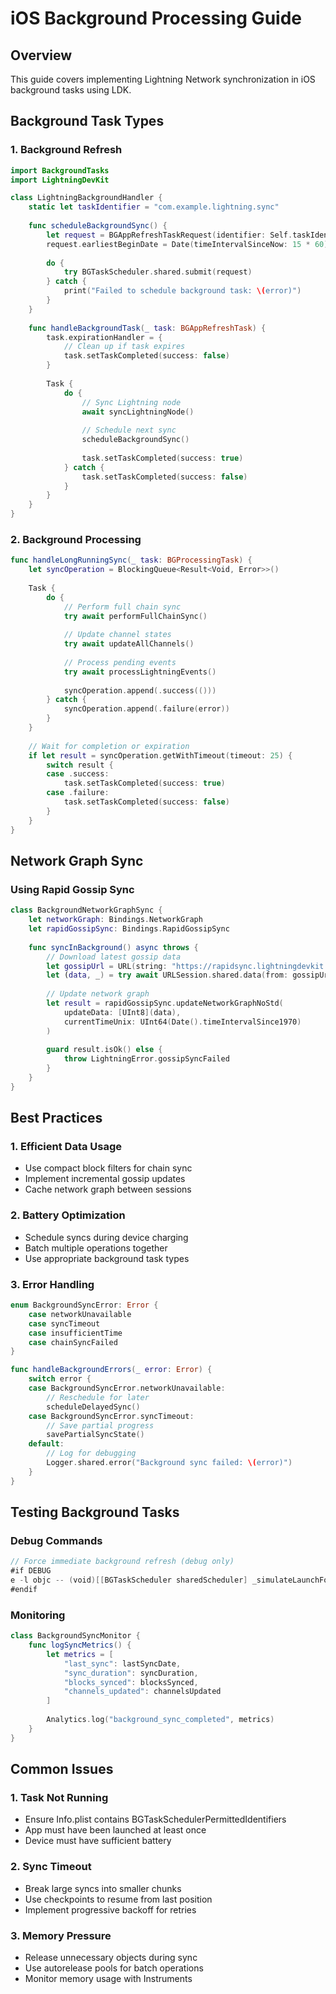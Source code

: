 # iOS Background Processing Guide

## Overview
This guide covers implementing Lightning Network synchronization in iOS background tasks using LDK.

## Background Task Types

### 1. Background Refresh
```swift
import BackgroundTasks
import LightningDevKit

class LightningBackgroundHandler {
    static let taskIdentifier = "com.example.lightning.sync"
    
    func scheduleBackgroundSync() {
        let request = BGAppRefreshTaskRequest(identifier: Self.taskIdentifier)
        request.earliestBeginDate = Date(timeIntervalSinceNow: 15 * 60) // 15 minutes
        
        do {
            try BGTaskScheduler.shared.submit(request)
        } catch {
            print("Failed to schedule background task: \(error)")
        }
    }
    
    func handleBackgroundTask(_ task: BGAppRefreshTask) {
        task.expirationHandler = {
            // Clean up if task expires
            task.setTaskCompleted(success: false)
        }
        
        Task {
            do {
                // Sync Lightning node
                await syncLightningNode()
                
                // Schedule next sync
                scheduleBackgroundSync()
                
                task.setTaskCompleted(success: true)
            } catch {
                task.setTaskCompleted(success: false)
            }
        }
    }
}
```

### 2. Background Processing
```swift
func handleLongRunningSync(_ task: BGProcessingTask) {
    let syncOperation = BlockingQueue<Result<Void, Error>>()
    
    Task {
        do {
            // Perform full chain sync
            try await performFullChainSync()
            
            // Update channel states
            try await updateAllChannels()
            
            // Process pending events
            try await processLightningEvents()
            
            syncOperation.append(.success(()))
        } catch {
            syncOperation.append(.failure(error))
        }
    }
    
    // Wait for completion or expiration
    if let result = syncOperation.getWithTimeout(timeout: 25) {
        switch result {
        case .success:
            task.setTaskCompleted(success: true)
        case .failure:
            task.setTaskCompleted(success: false)
        }
    }
}
```

## Network Graph Sync

### Using Rapid Gossip Sync
```swift
class BackgroundNetworkGraphSync {
    let networkGraph: Bindings.NetworkGraph
    let rapidGossipSync: Bindings.RapidGossipSync
    
    func syncInBackground() async throws {
        // Download latest gossip data
        let gossipUrl = URL(string: "https://rapidsync.lightningdevkit.org/snapshot/")!
        let (data, _) = try await URLSession.shared.data(from: gossipUrl)
        
        // Update network graph
        let result = rapidGossipSync.updateNetworkGraphNoStd(
            updateData: [UInt8](data),
            currentTimeUnix: UInt64(Date().timeIntervalSince1970)
        )
        
        guard result.isOk() else {
            throw LightningError.gossipSyncFailed
        }
    }
}
```

## Best Practices

### 1. Efficient Data Usage
- Use compact block filters for chain sync
- Implement incremental gossip updates
- Cache network graph between sessions

### 2. Battery Optimization
- Schedule syncs during device charging
- Batch multiple operations together
- Use appropriate background task types

### 3. Error Handling
```swift
enum BackgroundSyncError: Error {
    case networkUnavailable
    case syncTimeout
    case insufficientTime
    case chainSyncFailed
}

func handleBackgroundErrors(_ error: Error) {
    switch error {
    case BackgroundSyncError.networkUnavailable:
        // Reschedule for later
        scheduleDelayedSync()
    case BackgroundSyncError.syncTimeout:
        // Save partial progress
        savePartialSyncState()
    default:
        // Log for debugging
        Logger.shared.error("Background sync failed: \(error)")
    }
}
```

## Testing Background Tasks

### Debug Commands
```swift
// Force immediate background refresh (debug only)
#if DEBUG
e -l objc -- (void)[[BGTaskScheduler sharedScheduler] _simulateLaunchForTaskWithIdentifier:@"com.example.lightning.sync"]
#endif
```

### Monitoring
```swift
class BackgroundSyncMonitor {
    func logSyncMetrics() {
        let metrics = [
            "last_sync": lastSyncDate,
            "sync_duration": syncDuration,
            "blocks_synced": blocksSynced,
            "channels_updated": channelsUpdated
        ]
        
        Analytics.log("background_sync_completed", metrics)
    }
}
```

## Common Issues

### 1. Task Not Running
- Ensure Info.plist contains BGTaskSchedulerPermittedIdentifiers
- App must have been launched at least once
- Device must have sufficient battery

### 2. Sync Timeout
- Break large syncs into smaller chunks
- Use checkpoints to resume from last position
- Implement progressive backoff for retries

### 3. Memory Pressure
- Release unnecessary objects during sync
- Use autorelease pools for batch operations
- Monitor memory usage with Instruments